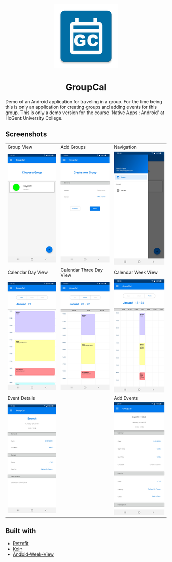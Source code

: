 <p align="center">
<img src="./GroupCal/app/src/main/ic_launcher-web.png?raw=true" width="200px"/>
</p>

<h1 align="center">GroupCal</h1>

Demo of an Android application for traveling in a group. For the time being this is only an application for creating groups and adding events for this group. This is only a demo version for the course 'Native Apps : Android' at HoGent University College.

## Screenshots

<table>
  <tr>
  </tr>
  <tr>
    <td>Group View</td>
    <td>Add Groups</td>
    <td>Navigation</td>
  </tr>
  <tr>
    <td><kbd><img src="./Screenshots/groups.jpg?raw=true" width="256px"></kbd></td>
    <td><img src="./Screenshots/add-group.jpg?raw=true" width="256px"></td>
    <td><img src="./Screenshots/drawer.jpg?raw=true" width="256px"></td>
  </tr>
  <tr>
    <td>Calendar Day View</td>
    <td>Calendar Three Day View</td>
    <td>Calendar Week View</td>
  </tr>
  <tr>
    <td><img src="./Screenshots/dayview.jpg?raw=true" width="256px"></td>
    <td><img src="./Screenshots/threedayview.jpg?raw=true" width="256px"></td>
    <td><img src="./Screenshots/weekview.jpg?raw=true" width="256px"></td>
  </tr>
  <tr>
    <td>Event Details</td>
    <td></td>
    <td>Add Events</td>
  </tr>
  <tr>
    <td><img src="./Screenshots/event-details.jpg?raw=true" width="256px"></td>
    <td></td>
    <td><img src="./Screenshots/add-event.jpg?raw=true" width="256px"></td>
  </tr>
</table>


## Built with

* [Retrofit](https://square.github.io/retrofit/)
* [Koin](https://github.com/InsertKoinIO/koin)
* [Andoid-Week-View](https://github.com/thellmund/Android-Week-View)
